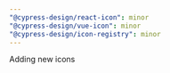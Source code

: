 ```yaml
---
"@cypress-design/react-icon": minor
"@cypress-design/vue-icon": minor
"@cypress-design/icon-registry": minor
---
```


Adding new icons
